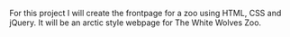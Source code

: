 For this project I will create the frontpage for a zoo using HTML, CSS and jQuery. It will be an arctic style webpage for The White Wolves Zoo.